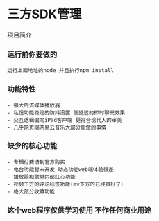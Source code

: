 # 三方SDK管理

项目简介

### 运行前你要做的
```
运行上面地址的node 并且执行npm install
```

### 功能特性
```
- 强大的流媒体播放器
- 私信功能稳定的防抖设置 低延迟的即时聊天效果
- 交互逻辑偏向iPad客户端 更符合现代人的审美
- 几乎网页端网易云音乐大部分能做的事情
```

### 缺少的核心功能
```
- 专辑付费请到官方购买
- 电台功能暂未开发 动态功能web端体验很差
- 播放器和歌单内部红心功能
- 视频下方的评论标签功能(mv下方的已经做好了）
- 绝大部分收藏功能
```

### 这个web程序仅供学习使用 不作任何商业用途
